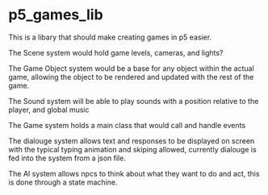 # p5_games_lib

This is a libary that should make creating games in p5 easier.

The Scene system would hold game levels, cameras, and lights?

The Game Object system would be a base for any object within the actual game, allowing the object to be rendered and updated with the rest of the game.

The Sound system will be able to play sounds with a position relative to the player, and global music

The Game system holds a main class that would call and handle events

The dialouge system allows text and responses to be displayed on screen with the typical typing animation and skiping allowed, currently dialouge is fed into the system from a json file.

The AI system allows npcs to think about what they want to do and act, this is done through a state machine.
